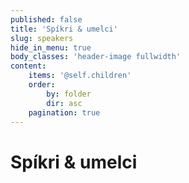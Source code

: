 ```yaml
---
published: false
title: 'Spíkri & umelci'
slug: speakers
hide_in_menu: true
body_classes: 'header-image fullwidth'
content:
    items: '@self.children'
    order:
        by: folder
        dir: asc
    pagination: true
---
```


# Spíkri & umelci
